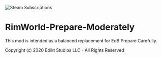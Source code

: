 ![Steam Subscriptions](https://img.shields.io/steam/subscriptions/2057362949)

# RimWorld-Prepare-Moderately
This mod is intended as a balanced replacement for EdB Prepare Carefully.

Copyright (c) 2020 Edikt Studios LLC - All Rights Reserved
